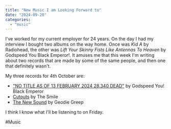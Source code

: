 ```yaml
---
title: "New Music I am Looking Forward to"
date: "2024-09-20"
categories: 
  - "music"
---
```


I've worked for my current employer for 24 years. On the day I had my interview I bought two albums on the way home. Once was _Kid A_ by Radiohead, the other was _Lift Your Skinny Fists Like Antennas To Heaven_ by Godspeed You Black Emperor!. It amuses me that this week I'm writing about two records that are made by some of the same people, and then one that definitely wasn't.

My three records for 4th October are:

* ["NO​ ​TITLE AS OF 13 FEBRUARY 2024 28​,​340 DEAD"](https://godspeedyoublackemperor.bandcamp.com/album/no-title-as-of-13-february-2024-28340-dead) by Godspeed You! Black Emperor
* [Cutouts](https://thesmile.bandcamp.com/merch/the-smile-cutouts-standard-lp-uk-row-orders) by The Smile
* [The New Sound](https://geordiegreep.bandcamp.com/album/the-new-sound) by Geodie Greep

I think I know what I'll be listening to on Friday.

#Music